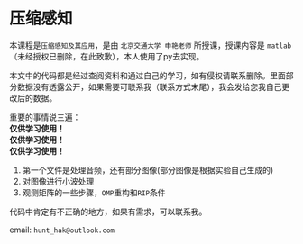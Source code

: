 # 压缩感知

本课程是`压缩感知及其应用`，是由 `北京交通大学 申艳老师` 所授课，授课内容是 `matlab`（未经授权已删除，在此致歉），本人使用了py去实现。

本文中的代码都是经过查阅资料和通过自己的学习，如有侵权请联系删除。里面部分数据没有透露公开，如果需要可联系我（联系方式末尾），我会发给您我自己更改后的数据。

重要的事情说三遍：</br>
**仅供学习使用！** </br>
**仅供学习使用！** </br>
**仅供学习使用！** </br>

1. 第一个文件是处理音频，还有部分图像(部分图像是根据实验自己生成的)
2. 对图像进行小波处理
3. 观测矩阵的一些步骤，`OMP`重构和`RIP`条件

代码中肯定有不正确的地方，如果有需求，可以联系我。

email: `hunt_hak@outlook.com`
